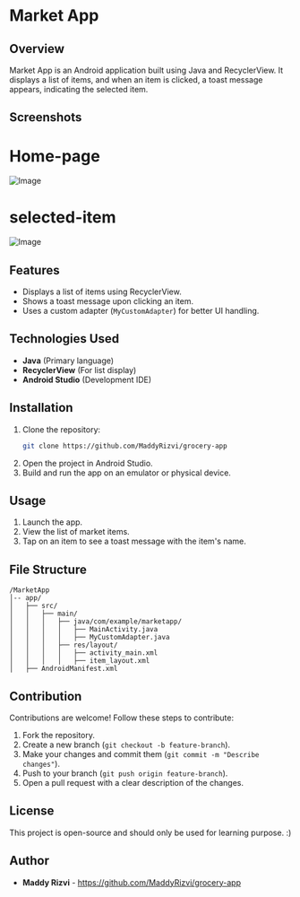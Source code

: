# Market App

## Overview
Market App is an Android application built using Java and RecyclerView. It displays a list of items, and when an item is clicked, a toast message appears, indicating the selected item.

## Screenshots

# Home-page
![Image](https://github.com/user-attachments/assets/dd762614-1913-43b4-85fb-f3802bf08f7f)

# selected-item
![Image](https://github.com/user-attachments/assets/6841a030-dc2c-43b1-b407-c9191d67f4f9)


## Features
- Displays a list of items using RecyclerView.
- Shows a toast message upon clicking an item.
- Uses a custom adapter (`MyCustomAdapter`) for better UI handling.

## Technologies Used
- **Java** (Primary language)
- **RecyclerView** (For list display)
- **Android Studio** (Development IDE)

## Installation
1. Clone the repository:
   ```sh
   git clone https://github.com/MaddyRizvi/grocery-app
   ```
2. Open the project in Android Studio.
3. Build and run the app on an emulator or physical device.

## Usage
1. Launch the app.
2. View the list of market items.
3. Tap on an item to see a toast message with the item's name.

## File Structure
```
/MarketApp
│-- app/
│   ├── src/
│   │   ├── main/
│   │   │   ├── java/com/example/marketapp/
│   │   │   │   ├── MainActivity.java
│   │   │   │   ├── MyCustomAdapter.java
│   │   │   ├── res/layout/
│   │   │   │   ├── activity_main.xml
│   │   │   │   ├── item_layout.xml
│   ├── AndroidManifest.xml
```


## Contribution
Contributions are welcome! Follow these steps to contribute:
1. Fork the repository.
2. Create a new branch (`git checkout -b feature-branch`).
3. Make your changes and commit them (`git commit -m "Describe changes"`).
4. Push to your branch (`git push origin feature-branch`).
5. Open a pull request with a clear description of the changes.

## License
This project is open-source and should only be used for learning purpose. :)

## Author
- **Maddy Rizvi** - https://github.com/MaddyRizvi/grocery-app
